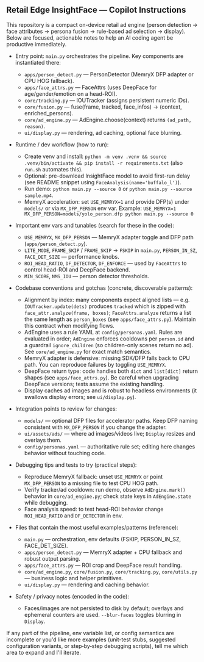 ## Retail Edge InsightFace — Copilot Instructions

This repository is a compact on-device retail ad engine (person detection → face attributes → persona fusion → rule-based ad selection → display). Below are focused, actionable notes to help an AI coding agent be productive immediately.

- Entry point: `main.py` orchestrates the pipeline. Key components are instantiated there:
  - `apps/person_detect.py` — PersonDetector (MemryX DFP adapter or CPU HOG fallback).
  - `apps/face_attrs.py` — FaceAttrs (uses DeepFace for age/gender/emotion on a head-ROI).
  - `core/tracking.py` — IOUTracker (assigns persistent numeric IDs).
  - `core/fusion.py` — fuse(frame, tracked, face_infos) → (context, enriched_persons).
  - `core/ad_engine.py` — AdEngine.choose(context) returns `(ad_path, reason)`.
  - `ui/display.py` — rendering, ad caching, optional face blurring.

- Runtime / dev workflow (how to run):
  - Create venv and install: `python -m venv .venv && source .venv/bin/activate && pip install -r requirements.txt` (also `run.sh` automates this).
  - Optional: pre-download InsightFace model to avoid first-run delay (see README snippet using `FaceAnalysis(name='buffalo_l')`).
  - Run demo: `python main.py --source 0` or `python main.py --source sample.mp4`.
  - MemryX acceleration: set `USE_MEMRYX=1` and provide DFP(s) under `models/` or via `MX_DFP_PERSON` env var. Example:
    `USE_MEMRYX=1 MX_DFP_PERSON=models/yolo_person.dfp python main.py --source 0`

- Important env vars and tunables (search for these in the code):
  - `USE_MEMRYX`, `MX_DFP_PERSON` — MemryX adapter toggle and DFP path (`apps/person_detect.py`).
  - `LITE_MODE`, `FRAME_SKIP` / `FRAME_SKIP` -> `FSKIP` in `main.py`, `PERSON_IN_SZ`, `FACE_DET_SIZE` — performance knobs.
  - `ROI_HEAD_RATIO`, `DF_DETECTOR`, `DF_ENFORCE` — used by `FaceAttrs` to control head-ROI and DeepFace backend.
  - `MIN_SCORE`, `NMS_IOU` — person detector thresholds.

- Codebase conventions and gotchas (concrete, discoverable patterns):
  - Alignment by index: many components expect aligned lists — e.g. `IOUTracker.update(dets)` produces `tracked` which is zipped with `face_attr.analyze(frame, boxes)`; `FaceAttrs.analyze` returns a list the same length as `person_boxes` (see `apps/face_attrs.py`). Maintain this contract when modifying flows.
  - AdEngine uses a rule YAML at `config/personas.yaml`. Rules are evaluated in order; `AdEngine` enforces cooldowns per `person.id` and a guardrail `ignore_children` (so children-only scenes return no ad). See `core/ad_engine.py` for exact match semantics.
  - MemryX adapter is defensive: missing SDK/DFP falls back to CPU path. You can reproduce failures by toggling `USE_MEMRYX`.
  - DeepFace return type: code handles both `dict` and `list[dict]` return shapes (see `apps/face_attrs.py`). Be careful when upgrading DeepFace versions; tests assume the existing handling.
  - Display caches ad images and is robust to headless environments (it swallows display errors; see `ui/display.py`).

- Integration points to review for changes:
  - `models/` — optional DFP files for accelerator paths. Keep DFP naming consistent with `MX_DFP_PERSON` if you change the adapter.
  - `ui/assets/ads/` — where ad images/videos live; `Display` resizes and overlays them.
  - `config/personas.yaml` — authoritative rule set; editing here changes behavior without touching code.

- Debugging tips and tests to try (practical steps):
  - Reproduce MemryX fallback: unset `USE_MEMRYX` or point `MX_DFP_PERSON` to a missing file to test CPU HOG path.
  - Verify tracker/ad cooldown: run demo, observe `AdEngine.mark()` behavior in `core/ad_engine.py`; check state keys in `AdEngine.state` while debugging.
  - Face analysis speed: to test head-ROI behavior change `ROI_HEAD_RATIO` and `DF_DETECTOR` in env.

- Files that contain the most useful examples/patterns (reference):
  - `main.py` — orchestration, env defaults (FSKIP, PERSON_IN_SZ, FACE_DET_SIZE).
  - `apps/person_detect.py` — MemryX adapter + CPU fallback and robust output parsing.
  - `apps/face_attrs.py` — ROI crop and DeepFace result handling.
  - `core/ad_engine.py`, `core/fusion.py`, `core/tracking.py`, `core/utils.py` — business logic and helper primitives.
  - `ui/display.py` — rendering and caching behavior.

- Safety / privacy notes (encoded in the code):
  - Faces/images are not persisted to disk by default; overlays and ephemeral counters are used. `--blur-faces` toggles blurring in `Display`.

If any part of the pipeline, env variable list, or config semantics are incomplete or you'd like more examples (unit-test stubs, suggested configuration variants, or step‑by‑step debugging scripts), tell me which area to expand and I'll iterate.
